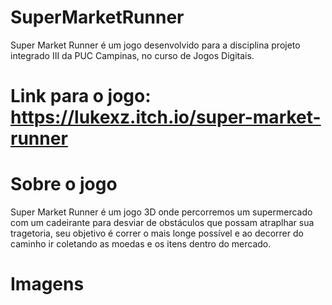 # SuperMarketRunner

Super Market Runner é um jogo desenvolvido para a disciplina projeto integrado III da PUC Campinas, no curso de Jogos Digitais.

# Link para o jogo: https://lukexz.itch.io/super-market-runner

# Sobre o jogo

Super Market Runner é um jogo 3D onde percorremos um supermercado com um cadeirante para desviar de obstáculos que possam atraplhar sua tragetoria, seu objetivo é correr o mais longe possível e ao decorrer do caminho ir coletando as moedas e os itens dentro do mercado.

# Imagens

<IMAGENS src="/IMAGENS/3.png" alt="img_3"/>
<IMAGENSsrc="/IMAGENS/2.png" alt="img_2"/>
<IMAGENS src="/IMAGENS/1.png" alt="img_1"/>
<IMAGENS src="/IMAGENS/4.png" alt="img_4"/>
